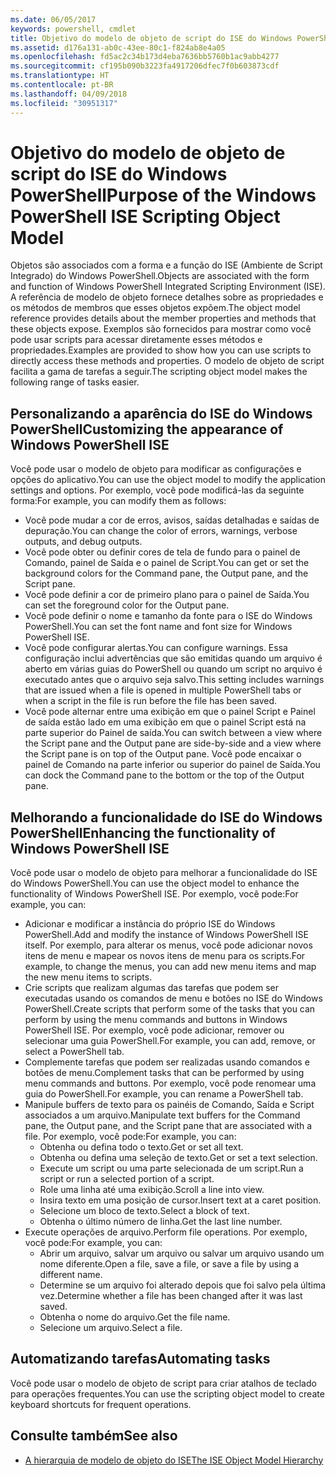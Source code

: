```yaml
---
ms.date: 06/05/2017
keywords: powershell, cmdlet
title: Objetivo do modelo de objeto de script do ISE do Windows PowerShell
ms.assetid: d176a131-ab0c-43ee-80c1-f824ab8e4a05
ms.openlocfilehash: fd5ac2c34b173d4eba7636bb5760b1ac9abb4277
ms.sourcegitcommit: cf195b090b3223fa4917206dfec7f0b603873cdf
ms.translationtype: HT
ms.contentlocale: pt-BR
ms.lasthandoff: 04/09/2018
ms.locfileid: "30951317"
---
```

# <a name="purpose-of-the-windows-powershell-ise-scripting-object-model"></a><span data-ttu-id="b3025-103">Objetivo do modelo de objeto de script do ISE do Windows PowerShell</span><span class="sxs-lookup"><span data-stu-id="b3025-103">Purpose of the Windows PowerShell ISE Scripting Object Model</span></span>

<span data-ttu-id="b3025-104">Objetos são associados com a forma e a função do ISE (Ambiente de Script Integrado) do Windows PowerShell.</span><span class="sxs-lookup"><span data-stu-id="b3025-104">Objects are associated with the form and function of Windows PowerShell Integrated Scripting Environment (ISE).</span></span> <span data-ttu-id="b3025-105">A referência de modelo de objeto fornece detalhes sobre as propriedades e os métodos de membros que esses objetos expõem.</span><span class="sxs-lookup"><span data-stu-id="b3025-105">The object model reference provides details about the member properties and methods that these objects expose.</span></span> <span data-ttu-id="b3025-106">Exemplos são fornecidos para mostrar como você pode usar scripts para acessar diretamente esses métodos e propriedades.</span><span class="sxs-lookup"><span data-stu-id="b3025-106">Examples are provided to show how you can use scripts to directly access these methods and properties.</span></span> <span data-ttu-id="b3025-107">O modelo de objeto de script facilita a gama de tarefas a seguir.</span><span class="sxs-lookup"><span data-stu-id="b3025-107">The scripting object model makes the following range of tasks easier.</span></span>

## <a name="customizing-the-appearance-of-windows-powershell-ise"></a><span data-ttu-id="b3025-108">Personalizando a aparência do ISE do Windows PowerShell</span><span class="sxs-lookup"><span data-stu-id="b3025-108">Customizing the appearance of Windows PowerShell ISE</span></span>

<span data-ttu-id="b3025-109">Você pode usar o modelo de objeto para modificar as configurações e opções do aplicativo.</span><span class="sxs-lookup"><span data-stu-id="b3025-109">You can use the object model to modify the application settings and options.</span></span> <span data-ttu-id="b3025-110">Por exemplo, você pode modificá-las da seguinte forma:</span><span class="sxs-lookup"><span data-stu-id="b3025-110">For example, you can modify them as follows:</span></span>

- <span data-ttu-id="b3025-111">Você pode mudar a cor de erros, avisos, saídas detalhadas e saídas de depuração.</span><span class="sxs-lookup"><span data-stu-id="b3025-111">You can change the color of errors, warnings, verbose outputs, and debug outputs.</span></span>
- <span data-ttu-id="b3025-112">Você pode obter ou definir cores de tela de fundo para o painel de Comando, painel de Saída e o painel de Script.</span><span class="sxs-lookup"><span data-stu-id="b3025-112">You can get or set the background colors for the Command pane, the Output pane, and the Script pane.</span></span>
- <span data-ttu-id="b3025-113">Você pode definir a cor de primeiro plano para o painel de Saída.</span><span class="sxs-lookup"><span data-stu-id="b3025-113">You can set the foreground color for the Output pane.</span></span>
- <span data-ttu-id="b3025-114">Você pode definir o nome e tamanho da fonte para o ISE do Windows PowerShell.</span><span class="sxs-lookup"><span data-stu-id="b3025-114">You can set the font name and font size for Windows PowerShell ISE.</span></span>
- <span data-ttu-id="b3025-115">Você pode configurar alertas.</span><span class="sxs-lookup"><span data-stu-id="b3025-115">You can configure warnings.</span></span> <span data-ttu-id="b3025-116">Essa configuração inclui advertências que são emitidas quando um arquivo é aberto em várias guias do PowerShell ou quando um script no arquivo é executado antes que o arquivo seja salvo.</span><span class="sxs-lookup"><span data-stu-id="b3025-116">This setting includes warnings that are issued when a file is opened in multiple PowerShell tabs or when a script in the file is run before the file has been saved.</span></span>
- <span data-ttu-id="b3025-117">Você pode alternar entre uma exibição em que o painel Script e Painel de saída estão lado em uma exibição em que o painel Script está na parte superior do Painel de saída.</span><span class="sxs-lookup"><span data-stu-id="b3025-117">You can switch between a view where the Script pane and the Output pane are side-by-side and a view where the Script pane is on top of the Output pane.</span></span> <span data-ttu-id="b3025-118">Você pode encaixar o painel de Comando na parte inferior ou superior do painel de Saída.</span><span class="sxs-lookup"><span data-stu-id="b3025-118">You can dock the Command pane to the bottom or the top of the Output pane.</span></span>

## <a name="enhancing-the-functionality-of-windows-powershell-ise"></a><span data-ttu-id="b3025-119">Melhorando a funcionalidade do ISE do Windows PowerShell</span><span class="sxs-lookup"><span data-stu-id="b3025-119">Enhancing the functionality of Windows PowerShell ISE</span></span>

<span data-ttu-id="b3025-120">Você pode usar o modelo de objeto para melhorar a funcionalidade do ISE do Windows PowerShell.</span><span class="sxs-lookup"><span data-stu-id="b3025-120">You can use the object model to enhance the functionality of Windows PowerShell ISE.</span></span> <span data-ttu-id="b3025-121">Por exemplo, você pode:</span><span class="sxs-lookup"><span data-stu-id="b3025-121">For example, you can:</span></span>

- <span data-ttu-id="b3025-122">Adicionar e modificar a instância do próprio ISE do Windows PowerShell.</span><span class="sxs-lookup"><span data-stu-id="b3025-122">Add and modify the instance of Windows PowerShell ISE itself.</span></span> <span data-ttu-id="b3025-123">Por exemplo, para alterar os menus, você pode adicionar novos itens de menu e mapear os novos itens de menu para os scripts.</span><span class="sxs-lookup"><span data-stu-id="b3025-123">For example, to change the menus, you can add new menu items and map the new menu items to scripts.</span></span>
- <span data-ttu-id="b3025-124">Crie scripts que realizam algumas das tarefas que podem ser executadas usando os comandos de menu e botões no ISE do Windows PowerShell.</span><span class="sxs-lookup"><span data-stu-id="b3025-124">Create scripts that perform some of the tasks that you can perform by using the menu commands and buttons in Windows PowerShell ISE.</span></span> <span data-ttu-id="b3025-125">Por exemplo, você pode adicionar, remover ou selecionar uma guia PowerShell.</span><span class="sxs-lookup"><span data-stu-id="b3025-125">For example, you can add, remove, or select a PowerShell tab.</span></span>
- <span data-ttu-id="b3025-126">Complemente tarefas que podem ser realizadas usando comandos e botões de menu.</span><span class="sxs-lookup"><span data-stu-id="b3025-126">Complement tasks that can be performed by using menu commands and buttons.</span></span> <span data-ttu-id="b3025-127">Por exemplo, você pode renomear uma guia do PowerShell.</span><span class="sxs-lookup"><span data-stu-id="b3025-127">For example, you can rename a PowerShell tab.</span></span>
- <span data-ttu-id="b3025-128">Manipule buffers de texto para os painéis de Comando, Saída e Script associados a um arquivo.</span><span class="sxs-lookup"><span data-stu-id="b3025-128">Manipulate text buffers for the Command pane, the Output pane, and the Script pane that are associated with a file.</span></span> <span data-ttu-id="b3025-129">Por exemplo, você pode:</span><span class="sxs-lookup"><span data-stu-id="b3025-129">For example, you can:</span></span>
  - <span data-ttu-id="b3025-130">Obtenha ou defina todo o texto.</span><span class="sxs-lookup"><span data-stu-id="b3025-130">Get or set all text.</span></span>
  - <span data-ttu-id="b3025-131">Obtenha ou defina uma seleção de texto.</span><span class="sxs-lookup"><span data-stu-id="b3025-131">Get or set a text selection.</span></span>
  - <span data-ttu-id="b3025-132">Execute um script ou uma parte selecionada de um script.</span><span class="sxs-lookup"><span data-stu-id="b3025-132">Run a script or run a selected portion of a script.</span></span>
  - <span data-ttu-id="b3025-133">Role uma linha até uma exibição.</span><span class="sxs-lookup"><span data-stu-id="b3025-133">Scroll a line into view.</span></span>
  - <span data-ttu-id="b3025-134">Insira texto em uma posição de cursor.</span><span class="sxs-lookup"><span data-stu-id="b3025-134">Insert text at a caret position.</span></span>
  - <span data-ttu-id="b3025-135">Selecione um bloco de texto.</span><span class="sxs-lookup"><span data-stu-id="b3025-135">Select a block of text.</span></span>
  - <span data-ttu-id="b3025-136">Obtenha o último número de linha.</span><span class="sxs-lookup"><span data-stu-id="b3025-136">Get the last line number.</span></span>
- <span data-ttu-id="b3025-137">Execute operações de arquivo.</span><span class="sxs-lookup"><span data-stu-id="b3025-137">Perform file operations.</span></span> <span data-ttu-id="b3025-138">Por exemplo, você pode:</span><span class="sxs-lookup"><span data-stu-id="b3025-138">For example, you can:</span></span>
  - <span data-ttu-id="b3025-139">Abrir um arquivo, salvar um arquivo ou salvar um arquivo usando um nome diferente.</span><span class="sxs-lookup"><span data-stu-id="b3025-139">Open a file, save a file, or save a file by using a different name.</span></span>
  - <span data-ttu-id="b3025-140">Determine se um arquivo foi alterado depois que foi salvo pela última vez.</span><span class="sxs-lookup"><span data-stu-id="b3025-140">Determine whether a file has been changed after it was last saved.</span></span>
  - <span data-ttu-id="b3025-141">Obtenha o nome do arquivo.</span><span class="sxs-lookup"><span data-stu-id="b3025-141">Get the file name.</span></span>
  - <span data-ttu-id="b3025-142">Selecione um arquivo.</span><span class="sxs-lookup"><span data-stu-id="b3025-142">Select a file.</span></span>

## <a name="automating-tasks"></a><span data-ttu-id="b3025-143">Automatizando tarefas</span><span class="sxs-lookup"><span data-stu-id="b3025-143">Automating tasks</span></span>

<span data-ttu-id="b3025-144">Você pode usar o modelo de objeto de script para criar atalhos de teclado para operações frequentes.</span><span class="sxs-lookup"><span data-stu-id="b3025-144">You can use the scripting object model to create keyboard shortcuts for frequent operations.</span></span>

## <a name="see-also"></a><span data-ttu-id="b3025-145">Consulte também</span><span class="sxs-lookup"><span data-stu-id="b3025-145">See also</span></span>

- [<span data-ttu-id="b3025-146">A hierarquia de modelo de objeto do ISE</span><span class="sxs-lookup"><span data-stu-id="b3025-146">The ISE Object Model Hierarchy</span></span>](The-ISE-Object-Model-Hierarchy.md)